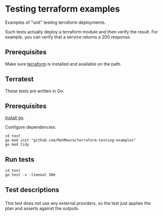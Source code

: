 # Testing terraform examples

Examples of "unit" testing terraform deployments.

Such tests actually deploy a terraform module and then verify the result. For example, you can verify that a service returns a 200 response.

## Prerequisites

Make sure [terraform](https://developer.hashicorp.com/terraform/downloads?product_intent=terraform) is installed and available on the path.

## Terratest

These tests are written in Go.

## Prerequisites

[Install go](https://golang.org/).

Configure dependencies:

```
cd test
go mod init "github.com/MatMoore/terraform-testing-examples"
go mod tidy
```

## Run tests

```
cd test
go test -v -timeout 30m
```

## Test descriptions

### [](./test/terraform_basic_example_test.go) 
This test does not use any external providers, so the test just applies the plan and asserts against the outputs.